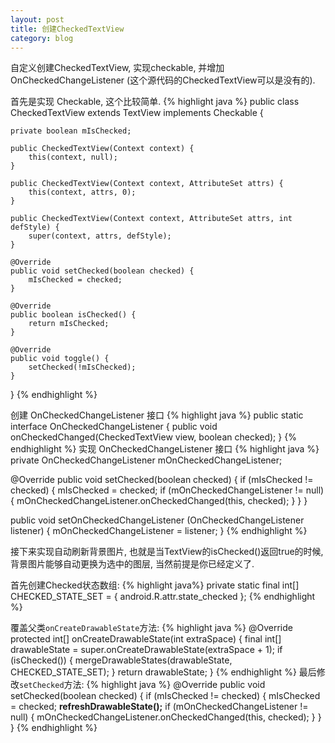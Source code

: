 ```yaml
---
layout: post
title: 创建CheckedTextView
category: blog
---
```


自定义创建CheckedTextView, 实现checkable, 并增加 OnCheckedChangeListener (这个源代码的CheckedTextView可以是没有的).

首先是实现 Checkable, 这个比较简单.
{% highlight java %}
public class CheckedTextView extends TextView implements Checkable {

    private boolean mIsChecked;

    public CheckedTextView(Context context) {
        this(context, null);
    }

    public CheckedTextView(Context context, AttributeSet attrs) {
        this(context, attrs, 0);
    }

    public CheckedTextView(Context context, AttributeSet attrs, int defStyle) {
        super(context, attrs, defStyle);
    }

    @Override
    public void setChecked(boolean checked) {
        mIsChecked = checked;
    }

    @Override
    public boolean isChecked() {
        return mIsChecked;
    }

    @Override
    public void toggle() {
        setChecked(!mIsChecked);
    }
}
{% endhighlight %}

创建 OnCheckedChangeListener 接口
{% highlight java %}
public static interface OnCheckedChangeListener {
    public void onCheckedChanged(CheckedTextView view, boolean checked);
}
{% endhighlight %}
实现 OnCheckedChangeListener 接口
{% highlight java %}
private OnCheckedChangeListener mOnCheckedChangeListener;

@Override
public void setChecked(boolean checked) {
    if (mIsChecked != checked) {
        mIsChecked = checked;
        if (mOnCheckedChangeListener != null) {
            mOnCheckedChangeListener.onCheckedChanged(this, checked);
        }
    }
}

public void setOnCheckedChangeListener (OnCheckedChangeListener listener) {
    mOnCheckedChangeListener = listener;
}
{% endhighlight %}

接下来实现自动刷新背景图片, 也就是当TextView的isChecked()返回true的时候, 背景图片能够自动更换为选中的图层, 
当然前提是你已经定义了. 


首先创建Checked状态数组:
{% highlight java%}
private static final int[] CHECKED_STATE_SET = {
        android.R.attr.state_checked
};
{% endhighlight %}

覆盖父类`onCreateDrawableState`方法:
{% highlight java %}
@Override
protected int[] onCreateDrawableState(int extraSpace) {
    final int[] drawableState = super.onCreateDrawableState(extraSpace + 1);
    if (isChecked()) {
        mergeDrawableStates(drawableState, CHECKED_STATE_SET);
    }
    return drawableState;
}
{% endhighlight %}
最后修改`setChecked`方法:
{% highlight java %}
@Override
public void setChecked(boolean checked) {
    if (mIsChecked != checked) {
        mIsChecked = checked;
        __refreshDrawableState();__
        if (mOnCheckedChangeListener != null) {
            mOnCheckedChangeListener.onCheckedChanged(this, checked);
        }
    }
}
{% endhighlight %}
